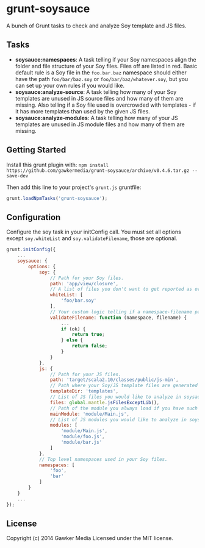 # grunt-soysauce

A bunch of Grunt tasks to check and analyze Soy template and JS files.

## Tasks
- **soysauce:namespaces**: A task telling if your Soy namespaces align the folder and file structure of your Soy files. Files off are listed in red. Basic default rule is a Soy file in the `foo.bar.baz` namespace should either have the path `foo/bar/baz.soy` or `foo/bar/baz/whatever.soy`, but you can set up your own rules if you would like.
- **soysauce:analyze-source**: A task telling how many of your Soy templates are unused in JS source files and how many of them are missing. Also telling if a Soy file used is overcrowded with templates - if it has more templates than used by the given JS files.
- **soysauce:analyze-modules**: A task telling how many of your JS templates are unused in JS module files and how many of them are missing.

## Getting Started
Install this grunt plugin with: `npm install https://github.com/gawkermedia/grunt-soysauce/archive/v0.4.6.tar.gz --save-dev`

Then add this line to your project's `grunt.js` gruntfile:

```javascript
grunt.loadNpmTasks('grunt-soysauce');
```

## Configuration
Configure the soy task in your initConfig call. You must set all options except `soy.whiteList` and `soy.validateFilename`, those are optional.

```javascript
grunt.initConfig({
	...
	soysauce: {
		options: {
			soy: {
				// Path for your Soy files.
				path: 'app/view/closure',
				// A list of files you don't want to get reported as overcrowded.
				whiteList: [
					'foo/bar.soy'
				],
				// Your custom logic telling if a namespace-filename pair is ok or not. Returns boolean.
				validateFilename: function (namespace, filename) {
					...
					if (ok) {
						return true;
					} else {
						return false;
					}
				}
			},
			js: {
				// Path for your JS files.
				path: 'target/scala2.10/classes/public/js-min',
				// Path where your Soy/JS template files are generated to, relative to jsPath.
				templateDir: 'templates',
				// List of JS files you would like to analyze in soysauce:analyze-source task.
				files: global.mantle.jsFilesExceptLib(),
				// Path of the module you always load if you have such one, relative to jsPath.
				mainModule: 'module/Main.js',
				// List of JS modules you would like to analyze in soysauce:analyze-modules task.
				modules: [
					'module/Main.js',
					'module/foo.js',
					'module/bar.js'
				]
			},
			// Top level namespaces used in your Soy files.
			namespaces: [
				'foo',
				'bar'
			]
		}
	}
	...
});
```

## License
Copyright (c) 2014 Gawker Media
Licensed under the MIT license.
